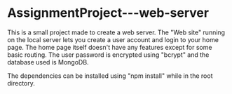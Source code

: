 # AssignmentProject---web-server

This is a small project made to create a web server.
The "Web site" running on the local server lets you create a user account and login to your home page.
The home page itself doesn't have any features except for some basic routing.
The user password is encrypted using "bcrypt" and the database used is MongoDB.

The dependencies can be installed using "npm install" while in the root directory.
